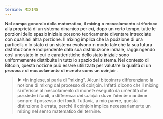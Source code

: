 ```yaml
---
termine: MIXING
---
```


Nel campo generale della matematica, il mixing o mescolamento si riferisce alla proprietà di un sistema dinamico per cui, dopo un certo tempo, tutte le porzioni dello spazio iniziale possono teoricamente diventare intrecciate con qualsiasi altra porzione. Il mixing implica che la posizione di una particella o lo stato di un sistema evolvono in modo tale che la sua futura distribuzione è indipendente dalla sua distribuzione iniziale, raggiungendo così uno stato in cui le caratteristiche dello stato iniziale sono uniformemente distribuite in tutto lo spazio del sistema. Nel contesto di Bitcoin, questa nozione può essere utilizzata per valutare la qualità di un processo di mescolamento di monete come un coinjoin.

> ► *In inglese, si parla di "mixing". Alcuni bitcoiners differenziano la nozione di mixing dal processo di coinjoin. Infatti, dicono che il mixing si riferisce al mescolamento di monete eseguito da un'entità che possiede i fondi, a differenza dei coinjoin dove l'utente mantiene sempre il possesso dei fondi. Tuttavia, a mio parere, questa distinzione è errata, perché il coinjoin implica necessariamente un mixing nel senso matematico del termine.